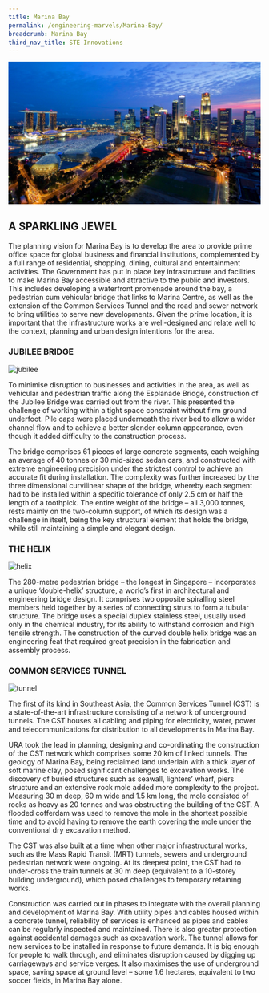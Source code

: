 ```yaml
---
title: Marina Bay
permalink: /engineering-marvels/Marina-Bay/
breadcrumb: Marina Bay
third_nav_title: STE Innovations
---
```

![](/images/Stories/STE%20Innovations/Marina%20bay/marina%20new.jpeg)

## A SPARKLING JEWEL
The planning vision for Marina Bay is to develop the area to provide prime office space for global business and financial 
institutions, complemented by a full range of residential, shopping, dining, cultural and entertainment activities.
The Government has put in place key infrastructure and facilities to make Marina Bay accessible and attractive to the 
public and investors. This includes developing a waterfront promenade around the bay, a pedestrian cum vehicular bridge that
links to Marina Centre, as well as the extension of the Common Services Tunnel and the road and sewer network to bring 
utilities to serve new developments. Given the prime location, it is important that the infrastructure works are well-designed
and relate well to the context, planning and urban design intentions for the area.

### JUBILEE BRIDGE

![jubilee](/images/jubilee.png)

To minimise disruption to businesses and activities in the area, as well as vehicular and pedestrian traffic along the 
Esplanade Bridge, construction of the Jubilee Bridge was carried out from the river. This presented the challenge of working 
within a tight space constraint without firm ground underfoot. Pile caps were placed underneath the river bed to allow a wider
channel flow and to achieve a better slender column appearance, even though it added difficulty to the construction process.

The bridge comprises 61 pieces of large concrete segments, each weighing an average of 40 tonnes or 30 mid-sized sedan cars, 
and constructed with extreme engineering precision under the strictest control to achieve an accurate fit during installation. 
The complexity was further increased by the three dimensional curvilinear shape of the bridge, whereby each segment had to be 
installed within a specific tolerance of only 2.5 cm or half the length of a toothpick. The entire weight of the bridge – all 3,000
tonnes, rests mainly on the two-column support, of which its design was a challenge in itself, being the key structural 
element that holds the bridge, while still maintaining a simple and elegant design.

### THE HELIX

![helix](/images/helix.png)

The 280-metre pedestrian bridge – the longest in Singapore – incorporates a unique ‘double-helix’ structure, a world’s 
first in architectural and engineering bridge design. It comprises two opposite spiralling steel members held together by 
a series of connecting struts to form a tubular structure. The bridge uses a special duplex stainless steel, usually used only
in the chemical industry, for its ability to withstand corrosion and high tensile strength. The construction of the curved 
double helix bridge was an engineering feat that required great precision in the fabrication and assembly process.

### COMMON SERVICES TUNNEL

![tunnel](/images/tunnel.png)

The first of its kind in Southeast Asia, the Common Services Tunnel (CST) is a state-of-the-art infrastructure consisting
of a network of underground tunnels. The CST houses all cabling and piping for electricity, water, power and telecommunications
for distribution to all developments in Marina Bay.

URA took the lead in planning, designing and co-ordinating the construction of the CST network which comprises some 20 km 
of linked tunnels. The geology of Marina Bay, being reclaimed land underlain with a thick layer of soft marine clay, posed 
significant challenges to excavation works. The discovery of buried structures such as seawall, lighters’ wharf, piers 
structure and an extensive rock mole added more complexity to the project. Measuring 30 m deep, 60 m wide and 1.5 km long, 
the mole consisted of rocks as heavy as 20 tonnes and was obstructing the building of the CST. A flooded cofferdam was used
to remove the mole in the shortest possible time and to avoid having to remove the earth covering the mole under the conventional
dry excavation method.

The CST was also built at a time when other major infrastructural works, such as the Mass Rapid Transit (MRT) tunnels, 
sewers and underground pedestrian network were ongoing. At its deepest point, the CST had to under-cross the train tunnels
at 30 m deep (equivalent to a 10-storey building underground), which posed challenges to temporary retaining works.

Construction was carried out in phases to integrate with the overall planning and development of Marina Bay. With utility
pipes and cables housed within a concrete tunnel, reliability of services is enhanced as pipes and cables can be regularly
inspected and maintained. There is also greater protection against accidental damages such as excavation work. The tunnel allows
for new services to be installed in response to future demands. It is big enough for people to walk through, and eliminates
disruption caused by digging up carriageways and service verges. It also maximises the use of underground space, saving space
at ground level – some 1.6 hectares, equivalent to two soccer fields, in Marina Bay alone.